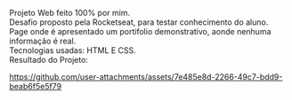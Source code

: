 
Projeto Web feito 100% por mim.
<br>
Desafio proposto pela Rocketseat, para testar conhecimento do aluno.
<br>
Page onde é apresentado um portifolio demonstrativo, aonde nenhuma informação é real.
<br>
Tecnologias usadas: HTML E CSS.
<br>
Resultado do Projeto: 



https://github.com/user-attachments/assets/7e485e8d-2266-49c7-bdd9-beab6f5e5f79





